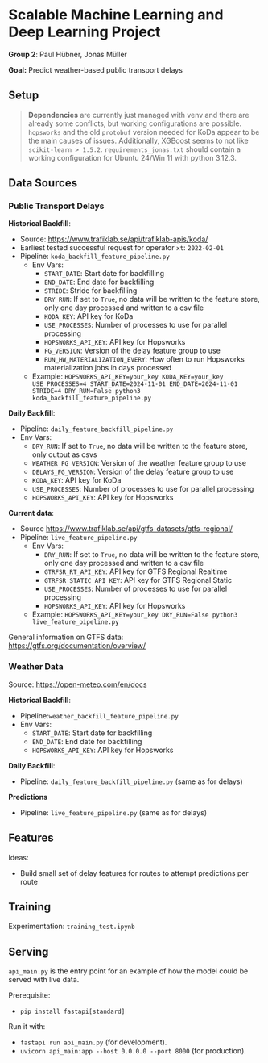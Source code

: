 # Scalable Machine Learning and Deep Learning Project
**Group 2**: Paul Hübner, Jonas Müller

**Goal:** Predict weather-based public transport delays

## Setup

> **Dependencies** are currently just managed with venv and there are already some conflicts, but working configurations are possible.
`hopsworks` and the old `protobuf` version needed for KoDa appear to be the main causes of issues.
Additionally, XGBoost seems to not like `scikit-learn > 1.5.2`.
`requirements_jonas.txt` should contain a working configuration for Ubuntu 24/Win 11 with python 3.12.3.

## Data Sources

### Public Transport Delays
**Historical Backfill**:
- Source: https://www.trafiklab.se/api/trafiklab-apis/koda/
- Earliest tested successful request for operator `xt`: `2022-02-01`
- Pipeline: `koda_backfill_feature_pipeline.py`
  - Env Vars:
    - `START_DATE`: Start date for backfilling
    - `END_DATE`: End date for backfilling
    - `STRIDE`: Stride for backfilling
    - `DRY_RUN`: If set to `True`, no data will be written to the feature store, only one day processed and written to a csv file
    - `KODA_KEY`: API key for KoDa
    - `USE_PROCESSES`: Number of processes to use for parallel processing
    - `HOPSWORKS_API_KEY`: API key for Hopsworks
    - `FG_VERSION`: Version of the delay feature group to use
    - `RUN_HW_MATERIALIZATION_EVERY`: How often to run Hopsworks materialization jobs in days processed
  - Example: `HOPSWORKS_API_KEY=your_key KODA_KEY=your_key USE_PROCESSES=4 START_DATE=2024-11-01 END_DATE=2024-11-01 STRIDE=4 DRY_RUN=False python3 koda_backfill_feature_pipeline.py`

**Daily Backfill**:
- Pipeline: `daily_feature_backfill_pipeline.py`
- Env Vars:
  - `DRY_RUN`: If set to `True`, no data will be written to the feature store, only output as csvs
  - `WEATHER_FG_VERSION`: Version of the weather feature group to use
  - `DELAYS_FG_VERSION`: Version of the delay feature group to use
  - `KODA_KEY`: API key for KoDa
  - `USE_PROCESSES`: Number of processes to use for parallel processing
  - `HOPSWORKS_API_KEY`: API key for Hopsworks

**Current data**:
- Source https://www.trafiklab.se/api/gtfs-datasets/gtfs-regional/
- Pipeline: `live_feature_pipeline.py`
  - Env Vars:
    - `DRY_RUN`: If set to `True`, no data will be written to the feature store, only one day processed and written to a csv file
    - `GTRFSR_RT_API_KEY`: API key for GTFS Regional Realtime
    - `GTRFSR_STATIC_API_KEY`: API key for GTFS Regional Static
    - `USE_PROCESSES`: Number of processes to use for parallel processing
    - `HOPSWORKS_API_KEY`: API key for Hopsworks
  - Example: `HOPSWORKS_API_KEY=your_key DRY_RUN=False python3 live_feature_pipeline.py`

General information on GTFS data: https://gtfs.org/documentation/overview/

### Weather Data
Source: https://open-meteo.com/en/docs

**Historical Backfill**:
- Pipeline:`weather_backfill_feature_pipeline.py`
- Env Vars:
  - `START_DATE`: Start date for backfilling
  - `END_DATE`: End date for backfilling
  - `HOPSWORKS_API_KEY`: API key for Hopsworks 

**Daily Backfill**:
- Pipeline: `daily_feature_backfill_pipeline.py` (same as for delays)

**Predictions**
- Pipeline: `live_feature_pipeline.py` (same as for delays)

## Features
Ideas:
- Build small set of delay features for routes to attempt predictions per route

## Training
Experimentation: `training_test.ipynb`

## Serving
`api_main.py` is the entry point for an example of how the model could be served with live data.

Prerequisite:
- `pip install fastapi[standard]`

Run it with:
- `fastapi run api_main.py` (for development).
- `uvicorn api_main:app --host 0.0.0.0 --port 8000` (for production).
